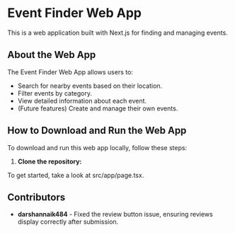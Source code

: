 # Event Finder Web App

This is a web application built with Next.js for finding and managing events.

## About the Web App

The Event Finder Web App allows users to:

- Search for nearby events based on their location.
- Filter events by category.
- View detailed information about each event.
- (Future features) Create and manage their own events.

## How to Download and Run the Web App

To download and run this web app locally, follow these steps:

1.  **Clone the repository:**


To get started, take a look at src/app/page.tsx.

## Contributors

- **darshannaik484** - Fixed the review button issue, ensuring reviews display correctly after submission.
